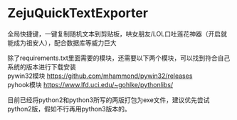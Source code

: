 # ZejuQuickTextExporter
全局快捷键，一键复制随机文本到剪贴板，哄女朋友/LOL口吐莲花神器（开启就能成为祖安人），配合数据库等威力巨大

除了requirements.txt里面需要的模块，还需要以下两个模块，可以找到符合自己系统的版本进行下载安装<br/>
pywin32模块 https://github.com/mhammond/pywin32/releases<br/>
pyhook模块 https://www.lfd.uci.edu/~gohlke/pythonlibs/

目前已经将python2和python3所写的两版打包为exe文件，建议优先尝试python2版，假如不行再用python3版本的。
